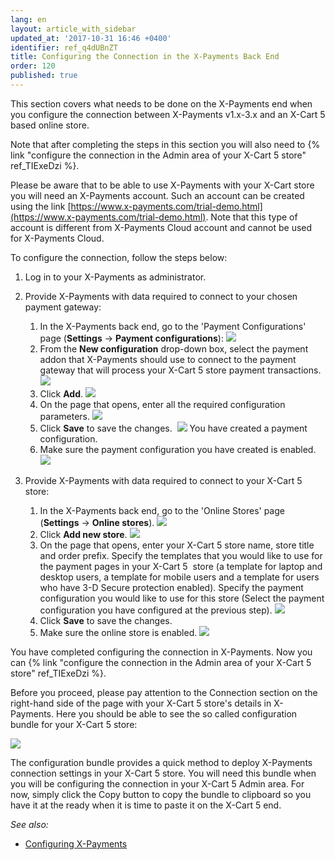```yaml
---
lang: en
layout: article_with_sidebar
updated_at: '2017-10-31 16:46 +0400'
identifier: ref_q4dUBnZT
title: Configuring the Connection in the X-Payments Back End
order: 120
published: true
---
```

This section covers what needs to be done on the X-Payments end when you configure the connection between X-Payments v1.x-3.x and an X-Cart 5 based online store. 

Note that after completing the steps in this section you will also need to {% link "configure the connection in the Admin area of your X-Cart 5 store" ref_TIExeDzi %}.

Please be aware that to be able to use X-Payments with your X-Cart store you will need an X-Payments account. Such an account can be created using the link [https://www.x-payments.com/trial-demo.html](https://www.x-payments.com/trial-demo.html). Note that this type of account is different from X-Payments Cloud account and cannot be used for X-Payments Cloud.

To configure the connection, follow the steps below:

1.  Log in to your X-Payments as administrator.

2.  Provide X-Payments with data required to connect to your chosen payment gateway:
    1.  In the X-Payments back end, go to the 'Payment Configurations' page (**Settings** -> **Payment configurations**):
        ![]({{site.baseurl}}/attachments/8750414/8719141.png)
    2.  From the **New configuration** drop-down box, select the payment addon that X-Payments should use to connect to the payment gateway that will process your X-Cart 5 store payment transactions.
        ![]({{site.baseurl}}/attachments/8750414/8719173.png)
    3.  Click **Add**.
        ![]({{site.baseurl}}/attachments/8750414/8719174.png)
    4.  On the page that opens, enter all the required configuration parameters.
        ![]({{site.baseurl}}/attachments/8750414/8719175.png)
    5.  Click **Save** to save the changes. 
        ![]({{site.baseurl}}/attachments/8750414/8719176.png)
        You have created a payment configuration.
    6.  Make sure the payment configuration you have created is enabled.
        ![]({{site.baseurl}}/attachments/8750414/8719177.png)

3.  Provide X-Payments with data required to connect to your X-Cart 5 store:
    1.  In the X-Payments back end, go to the 'Online Stores' page (**Settings** -> **Online stores**).
        ![]({{site.baseurl}}/attachments/8750414/8719162.png)
    2.  Click **Add new store**.
        ![]({{site.baseurl}}/attachments/8750414/8719179.png)
    3.  On the page that opens, enter your X-Cart 5 store name, store title and order prefix. Specify the templates that you would like to use for the payment pages in your X-Cart 5  store (a template for laptop and desktop users, a template for mobile users and a template for users who have 3-D Secure protection enabled). Specify the payment configuration you would like to use for this store (Select the payment configuration you have configured at the previous step).
        ![]({{site.baseurl}}/attachments/8750414/8719181.png)
    4.  Click **Save** to save the changes.
    5.  Make sure the online store is enabled.
        ![]({{site.baseurl}}/attachments/8750414/8719182.png)

You have completed configuring the connection in X-Payments. Now you can {% link "configure the connection in the Admin area of your X-Cart 5 store" ref_TIExeDzi %}.

Before you proceed, please pay attention to the Connection section on the right-hand side of the page with your X-Cart 5 store's details in X-Payments. Here you should be able to see the so called configuration bundle for your X-Cart 5 store:

![]({{site.baseurl}}/attachments/8750414/8719172.png)

The configuration bundle provides a quick method to deploy X-Payments connection settings in your X-Cart 5 store. You will need this bundle when you will be configuring the connection in your X-Cart 5 Admin area. For now, simply click the Copy button to copy the bundle to clipboard so you have it at the ready when it is time to paste it on the X-Cart 5 end.

_See also:_

   * [Configuring X-Payments](https://www.x-payments.com/help/X-Payments:Configuring_X-Payments)
